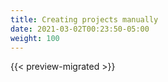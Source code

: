 ```yaml
---
title: Creating projects manually
date: 2021-03-02T00:23:50-05:00
weight: 100
---
```


{{< preview-migrated >}}

